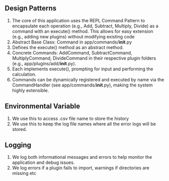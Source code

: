 ## Design Patterns
1. The core of this application uses the REPL Command Pattern to encapsulate each operation (e.g., Add, Subtract, Multiply, Divide) as a command with an execute() method. This allows for easy extension (e.g., adding new plugins) without modifying existing code
2. Abstract Base Class: Command in app/commands/__init__.py
3. Defines the execute() method as an abstract method.
4. Concrete Commands: AddCommand, SubtractCommand, MultiplyCommand, DivideCommand in their respective plugin folders (e.g., app/plugins/add/__init__.py).
5. Each implements execute(), prompting for input and performing the calculation.
6. Commands can be dynamically registered and executed by name via the CommandHandler (see app/commands/__init__.py), making the system highly extensible.

## Environmental Variable
1. We use this to access .csv file name to store the history
2. We use this to keep the log file names where all the error logs will be stored.

## Logging
1. We log both informational messages and errors to help monitor the application and debug issues.
2. We log errors if a plugin fails to import, warnings if directories are missing etc

## 
